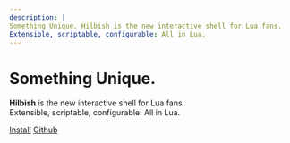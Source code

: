 ```yaml
---
description: |
Something Unique. Hilbish is the new interactive shell for Lua fans.
Extensible, scriptable, configurable: All in Lua.
---
```


[//]: <>

<!-- hugo (prob goldmark) is funny; the html wont work if its the first thing -->
<h1 class="fw-light">Something Unique.</h1>

**Hilbish** is the new interactive shell for Lua fans.  
Extensible, scriptable, configurable: All in Lua.

<a href="install" class="btn btn-primary">Install</a>
<a href="https://github.com/Rosettea/Hilbish" class="btn btn-secondary" target="_blank">Github</a>

